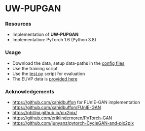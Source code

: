 # UW-PUPGAN

### Resources
- Implementation of **UW-PUPGAN** 
- Implementation: PyTorch 1.6 (Python 3.8)

### Usage
- Download the data, setup data-paths in the [config files](configs)
- Use the training script
- Use the [test.py](test.py) script for evaluation
- The EUVP data is [provided here](https://drive.google.com/drive/folders/1ZEql33CajGfHHzPe1vFxUFCMcP0YbZb3?usp=sharing) 

### Acknowledgements
- https://github.com/xahidbuffon for FUnIE-GAN implementation https://github.com/xahidbuffon/FUnIE-GAN
- https://phillipi.github.io/pix2pix/
- https://github.com/eriklindernoren/PyTorch-GAN
- https://github.com/junyanz/pytorch-CycleGAN-and-pix2pix

